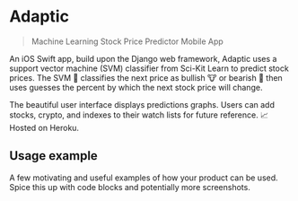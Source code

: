 # Adaptic
> Machine Learning Stock Price Predictor Mobile App

An iOS Swift app, build upon the Django web framework, Adaptic uses a support vector machine (SVM) classifier from Sci-Kit Learn to predict stock prices. The SVM 🤖 classifies the next price as bullish 🐮 or bearish 🐻 then uses guesses the percent by which the next stock price will change. 

The beautiful user interface displays predictions graphs. Users can add stocks, crypto, and indexes to their watch lists for future reference. 📈 Hosted on Heroku. 


## Usage example

A few motivating and useful examples of how your product can be used. Spice this up with code blocks and potentially more screenshots.


